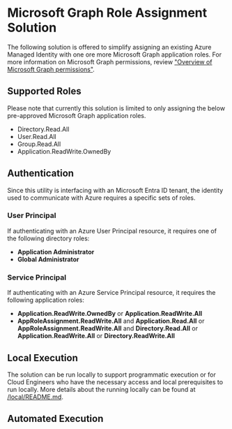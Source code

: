 
# Microsoft Graph Role Assignment Solution

The following solution is offered to simplify assigning an existing Azure Managed Identity with one ore more Microsoft Graph application roles. For more information on Microsoft Graph permissions, review ["Overview of Microsoft Graph permissions"](https://learn.microsoft.com/en-us/graph/permissions-overview?tabs=http).

## Supported Roles

Please note that currently this solution is limited to only assigning the below pre-approved Microsoft Graph application roles.

- Directory.Read.All
- User.Read.All
- Group.Read.All
- Application.ReadWrite.OwnedBy

## Authentication

Since this utility is interfacing with an Microsoft Entra ID tenant, the identity used to communicate with Azure requires a specific sets of roles.

### User Principal

If authenticating with an Azure User Principal resource, it requires one of the following directory roles:

- **Application Administrator**
- **Global Administrator**

### Service Principal

If authenticating with an Azure Service Principal resource, it requires the following application roles:

- **Application.ReadWrite.OwnedBy** or **Application.ReadWrite.All**
- **AppRoleAssignment.ReadWrite.All** and **Application.Read.All** or **AppRoleAssignment.ReadWrite.All** and **Directory.Read.All** or **Application.ReadWrite.All** or **Directory.ReadWrite.All**

## Local Execution

The solution can be run locally to support programmatic execution or for Cloud Engineers who have the necessary access and local prerequisites to run locally. More details about the running locally can be found at [/local/README.md](./local/README.md).

## Automated Execution


